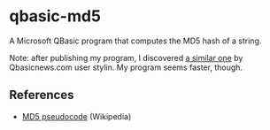# qbasic-md5
A Microsoft QBasic program that computes the MD5 hash of a string.

Note: after publishing my program, I discovered [a similar one](http://forum.qbasicnews.com/index.php?topic=13371.0) by Qbasicnews.com user stylin. My program seems faster, though.

## References
* [MD5 pseudocode](http://en.wikipedia.org/wiki/MD5#Pseudocode) (Wikipedia)
